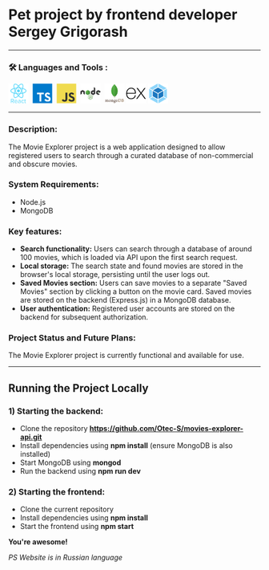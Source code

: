 # Pet project by frontend developer Sergey Grigorash

---

### :hammer_and_wrench: Languages and Tools :

<div>
  <img src="https://github.com/devicons/devicon/blob/master/icons/react/react-original-wordmark.svg" title="React" alt="React" width="40" height="40"/>&nbsp;
  <img src="https://github.com/devicons/devicon/blob/master/icons/typescript/typescript-original.svg" title="TypeScrypt" alt="TypeScrypt" width="40" height="40"/>&nbsp;
  <img src="https://github.com/devicons/devicon/blob/master/icons/javascript/javascript-original.svg" title="JavaScript" alt="JavaScript" width="40" height="40"/>&nbsp;
  <img src="https://github.com/devicons/devicon/blob/master/icons/nodejs/nodejs-original-wordmark.svg" title="NodeJS" alt="NodeJS" width="40" height="40"/>&nbsp;
  <img src="https://github.com/devicons/devicon/blob/master/icons/mongodb/mongodb-original-wordmark.svg" title="MongoDB" **alt="MongoDB" width="40" height="40"/>
  <img src="https://github.com/devicons/devicon/blob/master/icons/express/express-original.svg" title="Express" **alt="Express" width="40" height="40"/>
  <img src="https://github.com/devicons/devicon/blob/master/icons/webpack/webpack-original.svg" title="Webpack" **alt="Webpack" width="40" height="40"/>
</div>

---

### Description:
The Movie Explorer project is a web application designed to allow registered users to search through a curated database of non-commercial and obscure movies.

### System Requirements:
- Node.js
- MongoDB

### Key features:
- **Search functionality:** Users can search through a database of around 100 movies, which is loaded via API upon the first search request.
- **Local storage:** The search state and found movies are stored in the browser's local storage, persisting until the user logs out.
- **Saved Movies section:** Users can save movies to a separate "Saved Movies" section by clicking a button on the movie card. Saved movies are stored on the backend (Express.js) in a MongoDB database.
- **User authentication:** Registered user accounts are stored on the backend for subsequent authorization.

### Project Status and Future Plans:
The Movie Explorer project is currently functional and available for use.

---

## Running the Project Locally

### 1) Starting the backend:

- Clone the repository **https://github.com/Otec-S/movies-explorer-api.git**
- Install dependencies using **npm install** (ensure MongoDB is also installed)
- Start MongoDB using **mongod**
- Run the backend using **npm run dev**

### 2) Starting the frontend:

- Clone the current repository
- Install dependencies using **npm install**
- Start the frontend using **npm start**

**You're awesome!**

_PS Website is in Russian language_

